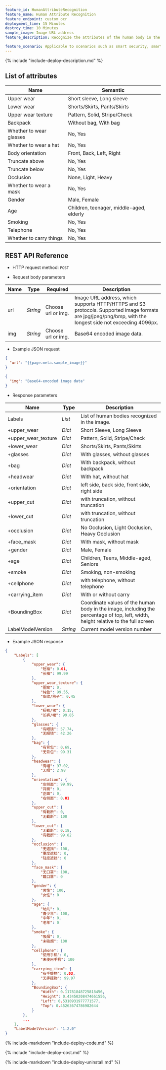 ```yaml
---
feature_id: HumanAttributeRecognition
feature_name: Human Attribute Recognition
feature_endpoint: custom_ocr
deployment_time: 15 Minutes
destroy_time: 10 Minutes
sample_image: Image URL address
feature_description: Recognize the attributes of the human body in the image, and return the human body position coordinates and attribute analysis in each area, such as the semantic information of 16 attributes such as gender, age, and clothing.

feature_scenario: Applicable to scenarios such as smart security, smart retail, and pedestrian search.
---
```


{%
  include "include-deploy-description.md"
%}

## List of attributes

| Name     | Semantic          |
| ------ | ------------ |
| Upper wear | Short sleeve, Long sleeve |
| Lower wear | Shorts/Skirts, Pants/Skirts |
| Upper wear texture | Pattern, Solid, Stripe/Check |
| Backpack | Without bag, With bag |
| Whether to wear glasses | No, Yes |
| Whether to wear a hat | No, Yes |
| Body orientation | Front, Back, Left, Right |
| Truncate above | No, Yes |
| Truncate below | No, Yes |
| Occlusion | None, Light, Heavy |
| Whether to wear a mask | No, Yes |
| Gender | Male, Female |
| Age | Children, teenager, middle-aged, elderly |
| Smoking | No, Yes |
| Telephone | No, Yes |
| Whether to carry things | No, Yes |

## REST API Reference

- HTTP request method: `POST`

- Request body parameters

| **Name**  | **Type**  | **Required** |  **Description**  |
|----------|-----------|------------|------------|
| url | *String* |Choose url or img.|Image URL address, which supports HTTP/HTTPS and S3 protocols. Supported image formats are jpg/jpeg/png/bmp, with the longest side not exceeding 4096px.|
| img | *String* |Choose url or img.|Base64 encoded image data.|

- Example JSON request

``` json
{
  "url": "{{page.meta.sample_image}}"
}
```

``` json
{
  "img": "Base64-encoded image data"
}
```

- Response parameters

| **Name** | **Type** | **Description**  |
|----------|-----------|------------|
|Labels |*List* |List of human bodies recognized in the image.|
|+upper_wear |*Dict* |Short Sleeve, Long Sleeve|
|+upper_wear_texture |*Dict* |Pattern, Solid, Stripe/Check|
|+lower_wear |*Dict* |Shorts/Skirts, Pants/Skirts|
|+glasses |*Dict* |With glasses, without glasses|
|+bag |*Dict* |With backpack, without backpack|
|+headwear |*Dict* |With hat, without hat|
|+orientation |*Dict* |left side, back side, front side, right side|
|+upper_cut |*Dict* |with truncation, without truncation|
|+lower_cut |*Dict* |with truncation, without truncation|
|+occlusion |*Dict* |No Occlusion, Light Occlusion, Heavy Occlusion|
|+face_mask |*Dict* |With mask, without mask|
|+gender |*Dict* |Male, Female|
|+age |*Dict* |Children, Teens, Middle-aged, Seniors|
|+smoke |*Dict* |Smoking, non-smoking|
|+cellphone |*Dict* |with telephone, without telephone|
|+carrying_item |*Dict* |With or without carry|
|+BoundingBox |*Dict* |Coordinate values of the human body in the image, including the percentage of top, left, width, height relative to the full screen|
|LabelModelVersion |*String* |Current model version number|

- Example JSON response

``` json
{
    "Labels": [
        {
            "upper_wear": {
                "短袖": 0.01, 
                "长袖": 99.99
            }, 
            "upper_wear_texture": {
                "图案": 0, 
                "纯色": 99.55, 
                "条纹/格子": 0.45
            }, 
            "lower_wear": {
                "短裤/裙": 0.15, 
                "长裤/裙": 99.85
            }, 
            "glasses": {
                "有眼镜": 57.74, 
                "无眼镜": 42.26
            }, 
            "bag": {
                "有背包": 0.69, 
                "无背包": 99.31
            }, 
            "headwear": {
                "有帽": 97.02, 
                "无帽": 2.98
            }, 
            "orientation": {
                "左侧面": 99.99, 
                "背面": 0, 
                "正面": 0, 
                "右侧面": 0.01
            }, 
            "upper_cut": {
                "有截断": 0, 
                "无截断": 100
            }, 
            "lower_cut": {
                "无截断": 0.18, 
                "有截断": 99.82
            }, 
            "occlusion": {
                "无遮挡": 100, 
                "重度遮挡": 0, 
                "轻度遮挡": 0
            }, 
            "face_mask": {
                "无口罩": 100, 
                "戴口罩": 0
            }, 
            "gender": {
                "男性": 100, 
                "女性": 0
            }, 
            "age": {
                "幼儿": 0, 
                "青少年": 100, 
                "中年": 0, 
                "老年": 0
            }, 
            "smoke": {
                "吸烟": 0, 
                "未吸烟": 100
            }, 
            "cellphone": {
                "使用手机": 0, 
                "未使用手机": 100
            }, 
            "carrying_item": {
                "有手提物": 0.03, 
                "无手提物": 99.97
            }, 
            "BoundingBox": {
                "Width": 0.11781848725818456, 
                "Height": 0.43450208474661556, 
                "Left": 0.5310931977771577, 
                "Top": 0.45263674786982644
            }
        }, 
        ...
    ], 
    "LabelModelVersion": "1.2.0"
}
```

{%
  include-markdown "include-deploy-code.md"
%}

{%
  include "include-deploy-cost.md"
%}

{%
  include-markdown "include-deploy-uninstall.md"
%}